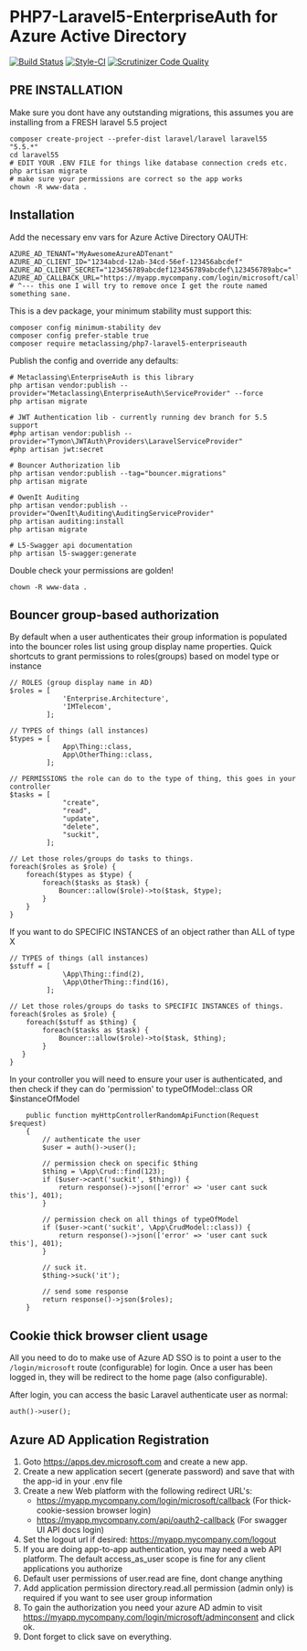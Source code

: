 # PHP7-Laravel5-EnterpriseAuth for Azure Active Directory
[![Build Status](https://scrutinizer-ci.com/g/metaclassing/PHP7-Laravel5-EnterpriseAuth/badges/build.png?b=master)](https://scrutinizer-ci.com/g/metaclassing/PHP7-Laravel5-EnterpriseAuth/build-status/master)
[![Style-CI](https://styleci.io/repos/122122106/shield?branch=master)](https://styleci.io/repos/122122106)
[![Scrutinizer Code Quality](https://scrutinizer-ci.com/g/metaclassing/PHP7-Laravel5-EnterpriseAuth/badges/quality-score.png?b=master)](https://scrutinizer-ci.com/g/metaclassing/PHP7-Laravel5-EnterpriseAuth/?branch=master)

## PRE INSTALLATION

Make sure you dont have any outstanding migrations, this assumes you are installing from a FRESH laravel 5.5 project
```
composer create-project --prefer-dist laravel/laravel laravel55 "5.5.*"
cd laravel55
# EDIT YOUR .ENV FILE for things like database connection creds etc.
php artisan migrate
# make sure your permissions are correct so the app works
chown -R www-data .

```

## Installation

Add the necessary env vars for Azure Active Directory OAUTH:

```
AZURE_AD_TENANT="MyAwesomeAzureADTenant"
AZURE_AD_CLIENT_ID="1234abcd-12ab-34cd-56ef-123456abcdef"
AZURE_AD_CLIENT_SECRET="123456789abcdef123456789abcdef\123456789abc="
AZURE_AD_CALLBACK_URL="https://myapp.mycompany.com/login/microsoft/callback"
# ^--- this one I will try to remove once I get the route named something sane.
```

This is a dev package, your minimum stability must support this:
```
composer config minimum-stability dev
composer config prefer-stable true
composer require metaclassing/php7-laravel5-enterpriseauth
```

Publish the config and override any defaults:

```
# Metaclassing\EnterpriseAuth is this library
php artisan vendor:publish --provider="Metaclassing\EnterpriseAuth\ServiceProvider" --force
php artisan migrate

# JWT Authentication lib - currently running dev branch for 5.5 support
#php artisan vendor:publish --provider="Tymon\JWTAuth\Providers\LaravelServiceProvider"
#php artisan jwt:secret

# Bouncer Authorization lib
php artisan vendor:publish --tag="bouncer.migrations"
php artisan migrate

# OwenIt Auditing
php artisan vendor:publish --provider="OwenIt\Auditing\AuditingServiceProvider"
php artisan auditing:install
php artisan migrate

# L5-Swagger api documentation
php artisan l5-swagger:generate
```

Double check your permissions are golden!

```
chown -R www-data .
```


## Bouncer group-based authorization
By default when a user authenticates their group information is populated into the bouncer roles list using group display name properties.
Quick shortcuts to grant permissions to roles(groups) based on model type or instance
```
// ROLES (group display name in AD)
$roles = [
             'Enterprise.Architecture',
             'IMTelecom',
         ];

// TYPES of things (all instances)
$types = [
             App\Thing::class,
             App\OtherThing::class,
         ];

// PERMISSIONS the role can do to the type of thing, this goes in your controller
$tasks = [
             "create",
             "read",
             "update",
             "delete",
             "suckit",
         ];

// Let those roles/groups do tasks to things.
foreach($roles as $role) {
    foreach($types as $type) {
        foreach($tasks as $task) {
            Bouncer::allow($role)->to($task, $type);
        }
    }
}
```

If you want to do SPECIFIC INSTANCES of an object rather than ALL of type X
```
// TYPES of things (all instances)
$stuff = [
             \App\Thing::find(2),
             \App\OtherThing::find(16),
         ];

// Let those roles/groups do tasks to SPECIFIC INSTANCES of things.
foreach($roles as $role) {
    foreach($stuff as $thing) {
        foreach($tasks as $task) {
            Bouncer::allow($role)->to($task, $thing);
        }
   }
}
```
In your controller you will need to ensure your user is authenticated, and then check if they can do 'permission' to typeOfModel::class OR $instanceOfModel
```
    public function myHttpControllerRandomApiFunction(Request $request)
    {
        // authenticate the user
        $user = auth()->user();

        // permission check on specific $thing
        $thing = \App\Crud::find(123);
        if ($user->cant('suckit', $thing)) {
            return response()->json(['error' => 'user cant suck this'], 401);
        }

        // permission check on all things of typeOfModel
        if ($user->cant('suckit', \App\CrudModel::class)) {
            return response()->json(['error' => 'user cant suck this'], 401);
        }

        // suck it.
        $thing->suck('it');

        // send some response
        return response()->json($roles);
    }
```

## Cookie thick browser client usage

All you need to do to make use of Azure AD SSO is to point a user to the `/login/microsoft` route (configurable) for login. Once a user has been logged in, they will be redirect to the home page (also configurable).

After login, you can access the basic Laravel authenticate user as normal:

```
auth()->user();
```

## Azure AD Application Registration
1. Goto https://apps.dev.microsoft.com and create a new app.
2. Create a new application secert (generate password) and save that with the app-id in your .env file
3. Create a new Web platform with the following redirect URL's:
    * https://myapp.mycompany.com/login/microsoft/callback (For thick-cookie-session browser login)
    * https://myapp.mycompany.com/api/oauth2-callback (For swagger UI API docs login)
4. Set the logout url if desired: https://myapp.mycompany.com/logout
5. If you are doing app-to-app authentication, you may need a web API platform. The default access_as_user scope is fine for any client applications you authorize
6. Default user permissions of user.read are fine, dont change anything
7. Add application permission directory.read.all permission (admin only) is required if you want to see user group information
8. To gain the authorization you need your azure AD admin to visit https://myapp.mycompany.com/login/microsoft/adminconsent and click ok.
9. Dont forget to click save on everything.
